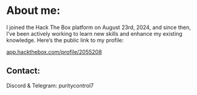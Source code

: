 # About me:

I joined the Hack The Box platform on August 23rd, 2024, and since then, I’ve been actively working to learn new skills and enhance my existing knowledge. Here’s the public link to my profile:

[app.hackthebox.com/profile/2055208](https://app.hackthebox.com/profile/2055208)

## Contact:

Discord & Telegram: puritycontrol7

